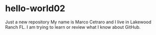 # hello-world02
Just a new repository
My name is Marco Cetraro and I live in Lakewood Ranch FL.  I am trying to learn or review what I know about GitHub.
